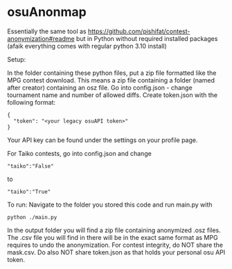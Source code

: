 # osuAnonmap
Essentially the same tool as https://github.com/pishifat/contest-anonymization#readme but in Python without required installed packages (afaik everything comes with regular python 3.10 install)


Setup:

In the folder containing these python files, put a zip file formatted like the MPG contest download. This means a zip file containing a folder (named after creator) containing an osz file. 
Go into config.json - change tournament name and number of allowed diffs.
Create token.json with the following format:
```
{
  "token": "<your legacy osuAPI token>"
}
```

Your API key can be found under the settings on your profile page.

For Taiko contests, go into config.json and change 

```
"taiko":"False" 
```
to 
```
"taiko":"True"
```

To run:
Navigate to the folder you stored this code and run main.py with
```
python ./main.py
```

In the output folder you will find a zip file containing anonymized .osz files. The .csv file you will find in there will be in the exact same format as MPG requires to undo the anonymization.
For contest integrity, do NOT share the mask.csv. Do also NOT share token.json as that holds your personal osu API token.
